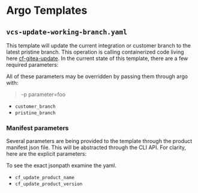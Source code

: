 # Argo Templates

## `vcs-update-working-branch.yaml`

This template will update the current integration or customer branch to the latest pristine branch. This operation is calling containerized code living here [cf-gitea-update](https://github.com/Cray-HPE/cf-gitea-update).
In the current state of this template, there are a few required parameters:

All of these parameters may be overridden by passing them through argo with:
> -p parameter=foo

- `customer_branch`
- `pristine_branch`

### Manifest parameters

Several parameters are being provided to the template through the product manifest json file. This will be abstracted through the CLI API. For clarity, here are the explicit parameters:

To see the exact jsonpath examine the yaml.

- `cf_update_product_name`
- `cf_update_product_version`
